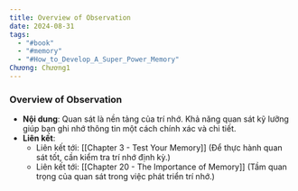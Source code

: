 ```yaml
---
title: Overview of Observation
date: 2024-08-31
tags:
  - "#book"
  - "#memory"
  - "#How_to_Develop_A_Super_Power_Memory"
Chương: Chương1
---
```

### Overview of Observation

- **Nội dung**: Quan sát là nền tảng của trí nhớ. Khả năng quan sát kỹ lưỡng giúp bạn ghi nhớ thông tin một cách chính xác và chi tiết.
- **Liên kết**:
    - Liên kết tới: [[Chapter 3 - Test Your Memory]] (Để thực hành quan sát tốt, cần kiểm tra trí nhớ định kỳ.)
    - Liên kết tới: [[Chapter 20 - The Importance of Memory]] (Tầm quan trọng của quan sát trong việc phát triển trí nhớ.)